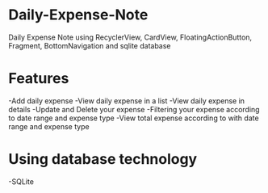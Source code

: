 # Daily-Expense-Note
Daily Expense Note using RecyclerView, CardView, FloatingActionButton, Fragment, BottomNavigation and sqlite database

# Features
-Add daily expense
-View daily expense in a list
-View daily expense in details
-Update and Delete your expense
-Filtering your expense according to date range and expense type
-View total expense according to with date range and expense type

# Using database technology
-SQLite
